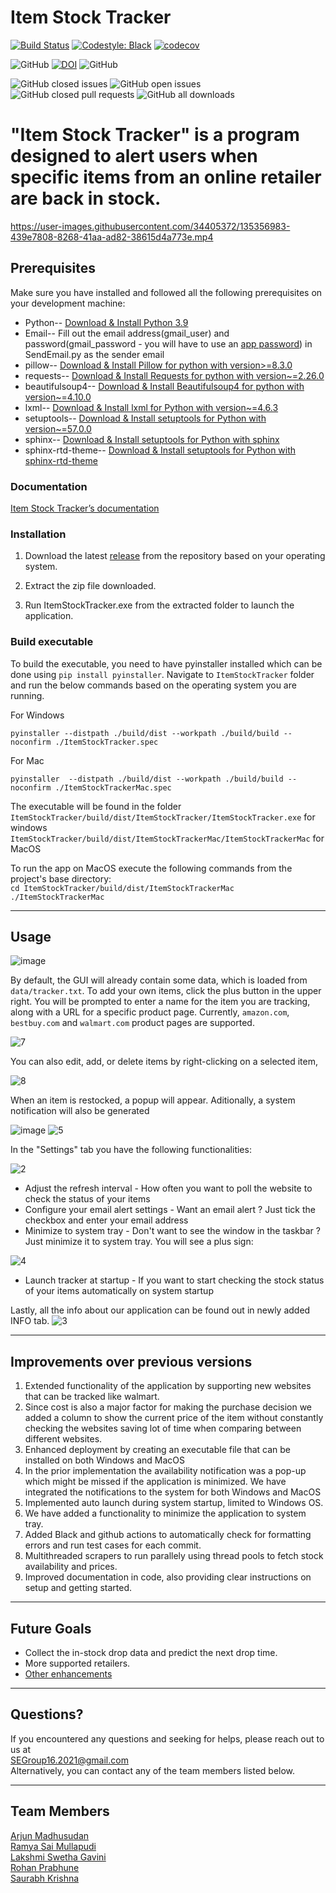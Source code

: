 # Item Stock Tracker
[![Build Status](https://github.com/ramyasaimullapudi/ItemStockTracker/workflows/Build%20Status/badge.svg)](https://github.com/ramyasaimullapudi/ItemStockTracker/actions)
[![Codestyle: Black](https://github.com/ramyasaimullapudi/ItemStockTracker/workflows/Black%20Format%20Checker/badge.svg)](https://github.com/ramyasaimullapudi/ItemStockTracker/actions)
[![codecov](https://codecov.io/gh/ramyasaimullapudi/ItemStockTracker/branch/main/graph/badge.svg?token=EHYPNZ5ACP)](https://codecov.io/gh/ramyasaimullapudi/ItemStockTracker)

![GitHub](https://img.shields.io/badge/language-python-blue.svg)
<a href="https://zenodo.org/badge/latestdoi/416888118"><img src="https://zenodo.org/badge/416888118.svg" alt="DOI"></a>
![GitHub](https://img.shields.io/github/license/ramyasaimullapudi/ItemStockTracker)


![GitHub closed issues](https://img.shields.io/github/issues-closed-raw/ramyasaimullapudi/ItemStockTracker)
![GitHub open issues](https://img.shields.io/github/issues/ramyasaimullapudi/ItemStockTracker)
![GitHub closed pull requests](https://img.shields.io/github/issues-pr-closed/ramyasaimullapudi/ItemStockTracker)
![GitHub all downloads](https://img.shields.io/github/downloads/ramyasaimullapudi/ItemStockTracker/total)


# "Item Stock Tracker" is a program designed to alert users when specific items from an online retailer are back in stock.



https://user-images.githubusercontent.com/34405372/135356983-439e7808-8268-41aa-ad82-38615d4a773e.mp4



## Prerequisites
Make sure you have installed and followed all the following prerequisites on your development machine:

* Python-- [Download & Install Python 3.9](https://www.python.org/downloads/release/python-390/)
* Email-- Fill out the email address(gmail_user) and password(gmail_password - you will have to use an [app password](https://support.google.com/accounts/answer/185833?p=InvalidSecondFactor&visit_id=637730753160884408-1245442993&rd=1)) in SendEmail.py as the sender email
* pillow-- [Download & Install Pillow for python with version>=8.3.0](https://pillow.readthedocs.io/en/stable/)
* requests-- [Download & Install Requests for python with version~=2.26.0](https://docs.python-requests.org/en/latest/)
* beautifulsoup4-- [Download & Install Beautifulsoup4 for python with version~=4.10.0](https://pypi.org/project/beautifulsoup4/)
* lxml-- [Download & Install lxml for Python with version~=4.6.3](https://lxml.de)
* setuptools-- [Download & Install setuptools for Python with version~=57.0.0](https://pypi.org/project/setuptools/)
* sphinx-- [Download & Install setuptools for Python with sphinx](https://www.sphinx-doc.org/en/master/usage/installation.html)
* sphinx-rtd-theme-- [Download & Install setuptools for Python with sphinx-rtd-theme](https://pypi.org/project/sphinx-rtd-theme/)

### Documentation
[Item Stock Tracker’s documentation](https://itemstocktracker1.readthedocs.io/en/latest/)

### Installation

1. Download the latest [release](https://github.com/ramyasaimullapudi/ItemStockTracker/releases/) from the repository based on your operating system.

2. Extract the zip file downloaded.

3. Run ItemStockTracker.exe from the extracted folder to launch the application.

### Build executable 

To build the executable, you need to have pyinstaller installed which can be done using `pip install pyinstaller`. 
Navigate to `ItemStockTracker` folder and run the below commands based on the operating system you are running.

For Windows 

`pyinstaller --distpath ./build/dist --workpath ./build/build --noconfirm ./ItemStockTracker.spec`

For Mac

`pyinstaller  --distpath ./build/dist --workpath ./build/build --noconfirm ./ItemStockTrackerMac.spec`

The executable will be found in the folder</br>
`ItemStockTracker/build/dist/ItemStockTracker/ItemStockTracker.exe` for windows</br>
`ItemStockTracker/build/dist/ItemStockTrackerMac/ItemStockTrackerMac` for MacOS

To run the app on MacOS execute the following commands from the project's base directory:  
`cd ItemStockTracker/build/dist/ItemStockTrackerMac`  
`./ItemStockTrackerMac`


---
## Usage


![image](https://user-images.githubusercontent.com/19464321/140402539-b528fbaa-b352-454d-96ae-a9af6b01f623.png)

By default, the GUI will already contain some data, which is loaded from `data/tracker.txt`. To add your own items, click the plus button in the upper right. You will be prompted to enter a name for the item you are tracking, along with a URL for a specific product page. Currently, `amazon.com`, `bestbuy.com` and `walmart.com` product pages are supported.
  
![7](https://user-images.githubusercontent.com/51504486/140412693-de447000-4c6e-47c8-88da-f31ffc6b1c6d.PNG)

You can also edit, add, or delete items by right-clicking on a selected item,
  
![8](https://user-images.githubusercontent.com/51504486/140413151-fa73f2fc-adde-4f8a-ae91-1e95f06a6dce.PNG)

When an item is restocked, a popup will appear. Aditionally, a system notification will also be generated 
  
  ![image](https://user-images.githubusercontent.com/30803969/134995936-a4088c47-229a-43cf-b01d-a9ae6e787b7b.png) ![5](https://user-images.githubusercontent.com/51504486/140413777-9632cd0b-9a50-48f6-874b-6cf8fb40c0a4.PNG)
  
In the "Settings" tab you have the following functionalities:

![2](https://user-images.githubusercontent.com/51504486/140414731-4015eae0-f7ff-4509-af19-57823fd76c07.PNG)


- Adjust the refresh interval - How often you want to poll the website to check the status of your items
- Configure your email alert settings - Want an email alert ? Just tick the checkbox and enter your email address
- Minimize to system tray - Don't want to see the window in the taskbar ? Just minimize it to system tray. You will see a plus sign:

 ![4](https://user-images.githubusercontent.com/51504486/140416010-67519366-eed6-41a1-8b87-6cb9f51639b4.PNG)
- Launch tracker at startup - If you want to start checking the stock status of your items automatically on system startup 


Lastly, all the info about our application can be found out in newly added INFO tab.
![3](https://user-images.githubusercontent.com/51504486/140417132-3c0963de-d507-465b-8721-f397e5645a71.PNG)


---
## Improvements over previous versions
1. Extended functionality of the application by supporting new websites that can be tracked like walmart.
2. Since cost is also a major factor for making the purchase decision we added a column to show the current price of the item without constantly checking the websites saving lot of time when comparing between different websites.
3. Enhanced deployment by creating an executable file that can be installed on both Windows and MacOS
4. In the prior implementation the availability notification was a pop-up which might be missed if the application is minimized. We have integrated the notifications to the system for both Windows and MacOS
5. Implemented auto launch during system startup, limited to Windows OS.
6. We have added a functionality to minimize the application to system tray.
7. Added Black and github actions to automatically check for formatting errors and run test cases for each commit.
8. Multithreaded scrapers to run parallely using thread pools to fetch stock availability and prices.
9. Improved documentation in code, also providing clear instructions on setup and getting started.


---
## Future Goals
- Collect the in-stock drop data and predict the next drop time.
- More supported retailers.
- [Other enhancements](https://github.com/ramyasaimullapudi/ItemStockTracker/issues)


---
## Questions?
If you encountered any questions and seeking for helps, please reach out to us at
<br/>[SEGroup16.2021@gmail.com](mailto:SEGroup16.2021@gmail.com)
<br/>Alternatively, you can contact any of the team members listed below.

---
## Team Members

[Arjun Madhusudan](mailto:amadhus2@ncsu.edu)</br>
[Ramya Sai Mullapudi](mailto:rmullap@ncsu.edu)</br>
[Lakshmi Swetha Gavini](mailto:lgavini@ncsu.edu)</br>
[Rohan Prabhune](mailto:rjprabhu@ncsu.edu)</br>
[Saurabh Krishna](mailto:kvankad@ncsu.edu)</br>

